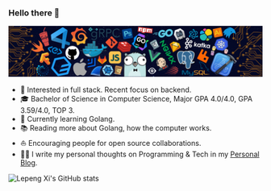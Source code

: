 ### Hello there 👋

![](icons/header_.png)


* 🧐   Interested in full stack. Recent focus on backend.
* 🎓   Bachelor of Science in Computer Science, Major GPA 4.0/4.0, GPA 3.59/4.0, TOP 3.
* 🌱   Currently learning Golang.
* 📚   Reading more about Golang, how the computer works.
* ⛵   Encouraging people for open source collaborations.
* ✍🏻 I write my personal thoughts on Programming & Tech in my [Personal Blog](https://xilepeng.netlify.app/).
<!-- * 💻   With 4 years' computer science and technology education. -->



![Lepeng Xi's GitHub stats](https://github-readme-stats.vercel.app/api?username=xilepeng&show_icons=true)






<!--
**xilepeng/xilepeng** is a ✨ _special_ ✨ repository because its `README.md` (this file) appears on your GitHub profile.

Here are some ideas to get you started:

- 🔭 I’m currently working on ...
- 🌱 I’m currently learning ...
- 👯 I’m looking to collaborate on ...
- 🤔 I’m looking for help with ...
- 💬 Ask me about ...
- 📫 How to reach me: ...
- 😄 Pronouns: ...
- ⚡ Fun fact: ...
-->


